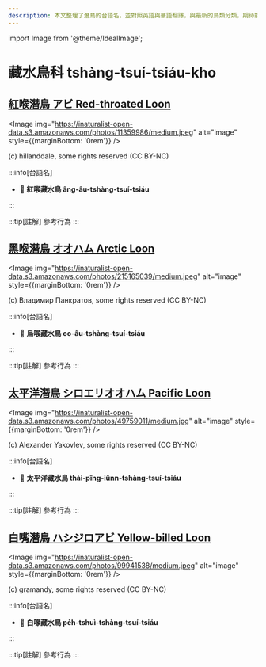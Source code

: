 ```yaml
---
description: 本文整理了潛鳥的台語名，並對照英語與華語翻譯，與最新的鳥類分類，期待能夠供未來的台語鳥類圖鑑當作參考
---
```


import Image from '@theme/IdealImage';

# 藏水鳥科 tshàng-tsuí-tsiáu-kho

## [紅喉潛鳥 アビ Red-throated Loon](https://ebird.org/species/retloo)

<Image img="https://inaturalist-open-data.s3.amazonaws.com/photos/11359986/medium.jpeg" alt="image" style={{marginBottom: '0rem'}} />

<div className="image-caption">
(c) hillanddale, some rights reserved (CC BY-NC)
</div>

:::info[台語名]

- 🎯 **紅喉藏水鳥 âng-âu-tshàng-tsuí-tsiáu**

:::

:::tip[註解]
參考行為
:::

## [黑喉潛鳥 オオハム Arctic Loon](https://ebird.org/species/arcloo)

<Image img="https://inaturalist-open-data.s3.amazonaws.com/photos/215165039/medium.jpeg" alt="image" style={{marginBottom: '0rem'}} />

<div className="image-caption">
(c) Владимир Панкратов, some rights reserved (CC BY-NC)
</div>

:::info[台語名]

- 🎯 **烏喉藏水鳥 oo-âu-tshàng-tsuí-tsiáu**

:::

:::tip[註解]
參考行為
:::

## [太平洋潛鳥 シロエリオオハム Pacific Loon](https://ebird.org/species/pacloo)

<Image img="https://inaturalist-open-data.s3.amazonaws.com/photos/49759011/medium.jpg" alt="image" style={{marginBottom: '0rem'}} />

<div className="image-caption">
(c) Alexander Yakovlev, some rights reserved (CC BY-NC)
</div>

:::info[台語名]

- 🎯 **太平洋藏水鳥 thài-pîng-iûnn-tshàng-tsuí-tsiáu**

:::

:::tip[註解]
參考行為
:::

## [白嘴潛鳥 ハシジロアビ Yellow-billed Loon](https://ebird.org/species/yebloo)

<Image img="https://inaturalist-open-data.s3.amazonaws.com/photos/99941538/medium.jpeg" alt="image" style={{marginBottom: '0rem'}} />

<div className="image-caption">
(c) gramandy, some rights reserved (CC BY-NC)
</div>

:::info[台語名]

- 🎯 **白喙藏水鳥 pe̍h-tshuì-tshàng-tsuí-tsiáu**

:::

:::tip[註解]
參考行為
:::
